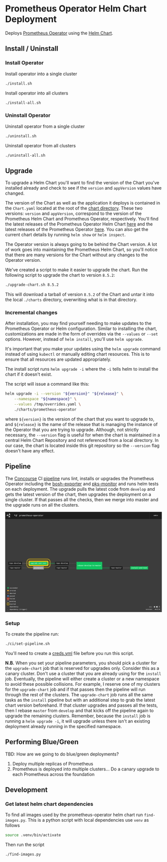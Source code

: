 # Prometheus Operator Helm Chart Deployment

Deploys [Prometheus Operator](https://github.com/coreos/prometheus-operator) using the [Helm Chart](https://github.com/helm/charts/tree/master/stable/prometheus-operator).

## Install / Uninstall

### Install Operator

Install operator into a single cluster

```bash
./install.sh
```

Install operator into all clusters

```bash
./install-all.sh
```

### Uninstall Operator

Uninstall operator from a single cluster

```bash
./uninstall.sh
```

Uninstall operator from all clusters

```bash
./uninstall-all.sh
```

## Upgrade

To upgrade a Helm Chart you'll want to find the version of the Chart you've installed already and check to see if the `version` and `appVersion` values have changed.

The version of the Chart as well as the application it deploys is contained in the `Chart.yaml` located at the root of the [chart directory](./charts/prometheus-operator/Chart.yaml). These two versions: `version` and `appVersion`, correspond to the version of the Prometheus Helm Chart and Prometheus Operator, respectively. You'll find the latest releases of the Prometheus Operator Helm Chart [here](https://hub.helm.sh/charts/stable/prometheus-operator) and the latest releases of the Prometheus Operator [here](https://github.com/coreos/prometheus-operator/releases). You can also get the current chart details by running `helm show` or `helm inspect`.

The Operator version is always going to be behind the Chart version. A lot of work goes into maintaining the Prometheus Helm Chart, so you'll notice that there are many versions for the Chart without any changes to the Operator version.

We've created a script to make it easier to upgrade the chart. Run the following script to upgrade the chart to version `8.5.2`:

```bash
./upgrade-chart.sh 8.5.2
```

This will download a tarball of version `8.5.2` of the Chart and untar it into the local `./charts` directory, overwriting what is in that directory.

### Incremental changes

After installation, you may find yourself needing to make updates to the Prometheus Operator or Helm configuration. Similar to installing the chart, customizations are made in the form of overrides via the `--values` or `--set` options. However, instead of `helm install`, you'll use `helm upgrade`.

It's important that you make your updates using the `helm upgrade` command instead of using `kubectl` or manually editing chart resources. This is to ensure that all resources are updated appropriately.

The install script runs `helm upgrade -i` where the `-i` tells helm to install the chart if it doesn't exist.

The script will issue a command like this:

```bash
helm upgrade -i --version "${version}" "${release}" \
    --namespace "${namespace}" \
    --values /tmp/overrides.yaml \
    ./charts/prometheus-operator
```

where `${version}` is the version of the chart that you want to upgrade to, and `${release}` is the name of the release that is managing the instance of the Operator that you are trying to upgrade. Although, not strictly necessary, the `--version` flag is useful for when the chart is maintained in a central Helm Chart Repository and not referenced from a local directory. In our case, the chart is located inside this git repository so the `--version` flag doesn't have any effect.

## Pipeline

The [Concourse](https://concourse-ci.org/) CI [pipeline](./ci/pipeline.yml) runs lint, installs or upgrades the Prometheus Operator including the [bosh-exporter](./charts/prometheus-operator/charts/bosh-exporter) and [pks-monitor](./charts/prometheus-operator/charts/pks-monitor) and runs helm tests on each deployment. The upgrade pulls the latest code from `develop` and gets the latest version of the chart, then upgrades the deployment on a single cluster. If that passes all the checks, then we merge into master and the upgrade runs on all the clusters.

![Concourse Pipeline](pipeline.png "Concourse Pipeline")

### Setup

To create the pipeline run:

```bash
./ci/set-pipeline.sh
```

You'll need to create a [creds.yml](./ci/creds.yml.sample) file before you run this script.

__N.B.__ When you set your pipeline parameters, you should pick a cluster for the `upgrade-chart` job that is reserved for upgrades only. Consider this as a canary cluster. Don't use a cluster that you are already using for the `install` job. Eventually, the pipeline will either create a cluster or a new namespace to avoid these possible collisions. For example, I reserve one of my clusters for the `upgrade-chart` job and if that passes then the pipeline will run through the rest of the clusters. The `upgrade-chart` job runs all the same tasks as the `install` pipeline but with an additional step to grab the latest chart version beforehand. If that cluster upgrades and passes all the tests, then I rebase `master` from `develop` and that kicks off the pipeline again to upgrade the remaining clusters. Remember, because the `install` job is running a `helm upgrade -i`, it will upgrade unless there isn't an existing deployment already running in the specified namespace.

## Performing Blue/Green

TBD: How are we going to do blue/green deployments?

1. Deploy multiple replicas of Prometheus
2. Prometheus is deployed into multiple clusters... Do a canary upgrade to each Prometheus across the foundation

## Development

<TODO>

### Get latest helm chart dependencies

To find all images used by the prometheus-operator helm chart run `find-images.py`. This is a python script with local dependencies use `venv` as follows

```bash
source .venv/bin/activate
```

Then run the script

```bash
./find-images.py
```
